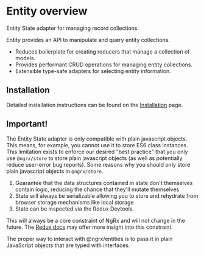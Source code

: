 # Entity overview

Entity State adapter for managing record collections.

Entity provides an API to manipulate and query entity collections.

- Reduces boilerplate for creating reducers that manage a collection of models.
- Provides performant CRUD operations for managing entity collections.
- Extensible type-safe adapters for selecting entity information.

## Installation 

Detailed installation instructions can be found on the [Installation](guide/entity/install) page.

## Important! 

The Entity State adapter is only compatible with plain javascript objects. This means, for example, you cannot use it to store ES6 class instances. This limitation exists to enforce our desired "best practice" that you only use `@ngrx/store` to store plain javascript objects (as well as potentially reduce user-error bug reports). Some reasons why you should only store plain javascript objects in `@ngrx/store`.

1. Guarantee that the data structures contained in state don't themselves contain logic, reducing the chance that they'll mutate themselves
2. State will always be serializable allowing you to store and rehydrate from browser storage mechanisms like local storage
3. State can be inspected via the Redux Devtools.

This will always be a core constraint of NgRx and will not change in the future. The [Redux docs](https://redux.js.org/faq/organizingstate#can-i-put-functions-promises-or-other-non-serializable-items-in-my-store-state) may offer more insight into this constraint.

The proper way to interact with @ngrx/entities is to pass it in plain JavaScript objects that are typed with interfaces.
